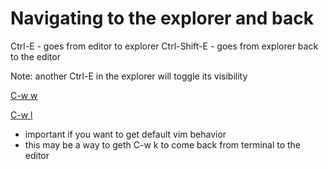 # Navigating to the explorer and back
Ctrl-E - goes from editor to explorer
Ctrl-Shift-E - goes from explorer back to the editor

Note: another Ctrl-E in the explorer will toggle its visibility

[C-w w](https://github.com/VSCodeVim/Vim/issues/1988)

[C-w l](https://github.com/VSCodeVim/Vim/issues/7020)
- important if you want to get default vim behavior
- this may be a way to geth C-w k to come back from
  terminal to the editor